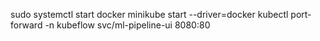 sudo systemctl start docker
minikube start --driver=docker
kubectl port-forward -n kubeflow svc/ml-pipeline-ui 8080:80
